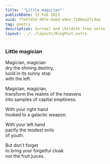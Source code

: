 ```yaml
---
title: '"Little magician"'
publishDate: 13 Feb 2023
uuid: f7e5fd24-997e-4a6d-a9e1-7206ea27c4aa
tag: poetry
description: Surreal and childish free verse
layout: ../../layouts/BlogPost.astro
---
```

### **Little magician**

Magician, magician  \
dry the shining destiny,  \
lucid in its sunny stop  \
with the left.  

Magician, magician,  \
transform the realms of the heavens  \
into samples of capital emptiness.  

With your right hand  \
hooked to a galactic weapon.  

With your left hand  \
pacify the modest evils  \
of youth.  

But don't forget  \
to bring your forgetful cloak  \
nor the fruit juices.